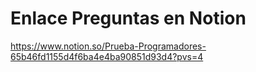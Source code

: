 # Enlace Preguntas en Notion 

https://www.notion.so/Prueba-Programadores-65b46fd1155d4f6ba4e4ba90851d93d4?pvs=4